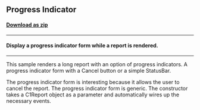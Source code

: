 ## Progress Indicator
#### [Download as zip](https://minhaskamal.github.io/DownGit/#/home?url=https://github.com/GrapeCity/ComponentOne-WinForms-Samples/tree/master/NetFramework\Reports\C1Report\Cs\ProgressIndicator)
____
#### Display a progress indicator form while a report is rendered.
____
This sample renders a long report with an option of progress indicators. A progress indicator form with a Cancel button or a simple StatusBar. 

The progress indicator form is interesting because it allows the user to cancel the report. The progress indicator form is generic. The constructor takes a C1Report object as a parameter and automatically wires up the necessary events. 